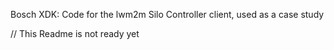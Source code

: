 Bosch XDK: Code for the lwm2m Silo Controller client, used as a case study

// This Readme is not ready yet
